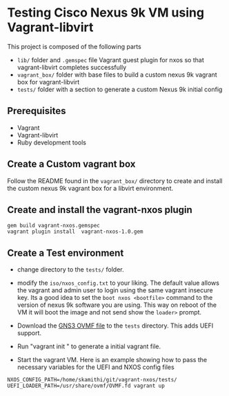 # Testing Cisco Nexus 9k VM using Vagrant-libvirt

This project is composed of the following parts

* ``lib/`` folder and ``.gemspec`` file Vagrant guest plugin for nxos so that vagrant-libvirt completes successfully
* ``vagrant_box/`` folder with base files to build a custom nexus 9k vagrant box for
  vagrant-libvirt
* ``tests/`` folder with a section to generate a custom Nexus 9k initial config

## Prerequisites

* Vagrant
* Vagrant-libvirt
* Ruby development tools

## Create a Custom vagrant box

Follow the README found in the ``vagrant_box/`` directory to create and install
the custom nexus 9k vagrant box for a libvirt environment.


## Create and install the vagrant-nxos plugin

```
gem build vagrant-nxos.gemspec
vagrant plugin install  vagrant-nxos-1.0.gem
```


## Create a Test environment

* change directory to the ``tests/`` folder.
* modify the ``iso/nxos_config.txt`` to your liking. The default value allows
  the vagrant and admin user to login using the same vagrant insecure key. Its a
good idea to set the ``boot nxos <bootfile>`` command to the version of nexus 9k
software you are using. This way on reboot of the VM it will boot the image and
not send show the ``loader>`` prompt.

* Download the [GNS3 OVMF
  file](https://sourceforge.net/projects/gns-3/files/Qemu%20Appliances/OVMF-20160813.fd.zip/download) to the ``tests`` directory. This adds UEFI support.
* Run "vagrant init <name of the custom box>" to generate a initial vagrant
  file.

* Start the vagrant VM. Here is an example showing how to pass the necessary
  variables for the UEFI and NXOS config files

```
NXOS_CONFIG_PATH=/home/skamithi/git/vagrant-nxos/tests/ UEFI_LOADER_PATH=/usr/share/ovmf/OVMF.fd vagrant up
```
